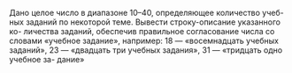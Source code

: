  Дано целое число в диапазоне 10–40, определяющее количество учеб-
 ных заданий по некоторой теме. Вывести строку-описание указанного ко-
 личества заданий, обеспечив правильное согласование числа со словами
 «учебное задание», например: 18 — «восемнадцать учебных заданий»,
 23 — «двадцать три учебных задания», 31 — «тридцать одно учебное за-
 дание»
